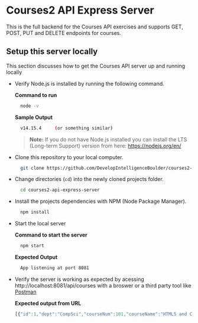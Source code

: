# Courses2 API Express Server
This is the full backend for the Courses API exercises and supports GET, POST, PUT and DELETE endpoints for courses.

## Setup this server locally
This section discusses how to get the Courses API server up and running locally

- Verify Node.js is installed by running the following command.
  
  **Command to run**
  ```bash
    node -v
  ```
  **Sample Output**
  ```bash
    v14.15.4     (or something similar)
  ```

  > **Note:** If you do not have Node.js installed you can install the LTS (Long-term Support) version from here: https://nodejs.org/en/

- Clone this repository to your local computer.

  ```bash
    git clone https://github.com/DevelopIntelligenceBoulder/courses2-api-express-server
  ```

- Change directories (`cd`) into the newly cloned projects folder.

  ```bash
    cd courses2-api-express-server
  ```

- Install the projects dependencies with NPM (Node Package Manager).
  
  ```bash
    npm install
  ```

- Start the local server

  **Command to start the server**
  ```bash
    npm start
  ```

  **Expected Output**
  ```bash
    App listening at port 8081
  ```

- Verify the server is working as expected by acessing http://localhost:8081/api/courses with a broswer or a third party tool like [Postman](https://www.postman.com/)

  **Expected output from URL**
  ```js
  [{"id":1,"dept":"CompSci","courseNum":101,"courseName":"HTML5 and CSS3","instructor":"Rob","startDate":"July 8","numDays":10},{"id":2,"dept":"CompSci","courseNum":102,"courseName":"JavaScript","instructor":"Dana","startDate":"July 22","numDays":35},{"id":3,"dept":"CompSci","courseNum":201,"courseName":"Angular","instructor":"Rob","startDate":"Sep 9","numDays":15},{"id":4,"dept":"CompSci","courseNum":301,"courseName":"Java","instructor":"Maaike","startDate":"Oct 1","numDays":15},{"id":5,"dept":"CompSci","courseNum":302,"courseName":"C#","instructor":"Dana","startDate":"Oct 1","numDays":15},{"id":6,"dept":"CompSci","courseNum":401,"courseName":"Java Spring Boot","instructor":"Maaike","startDate":"Nov 1","numDays":15},{"id":7,"dept":"CompSci","courseNum":202,"courseName":".NET Web API","instructor":"Dana","startDate":"Nov 1","numDays":15},{"id":8,"dept":"Math","courseNum":"101","courseName":"Algebra","instructor":"Zephaniah","startDate":"Sep 15","numDays":10},{"id":9,"dept":"Math","courseNum":"201","courseName":"Statistics","instructor":"Elisha","startDate":"Oct 15","numDays":10},{"id":10,"dept":"English","courseNum":"101","courseName":"Composition","instructor":"Natalie","startDate":"Aug 1","numDays":5},{"id":11,"dept":"English","courseNum":"201","courseName":"Creative Fiction","instructor":"Siddalee","startDate":"Sep 1","numDays":6},{"id":12,"dept":"English","courseNum":"202","courseName":"Playwriting","instructor":"Ezra","startDate":"Oct 1","numDays":5},{"id":13,"dept":"Finance","courseNum":"101","courseName":"Basic Finance","instructor":"Pursalane","startDate":"Jun 1","numDays":5},{"id":14,"dept":"Finance","courseNum":"201","courseName":"Basics of Stocktrading","instructor":"Ian","startDate":"Dec 1","numDays":5},{"id":15,"dept":"Finance","courseNum":"301","courseName":"Entrepreneurship","instructor":"Zachary","startDate":"May","numDays":5},{"id":16,"dept":"Finance","courseNum":"401","courseName":"Tax Laws","instructor":"Brittany","startDate":"Aug 1","numDays":5}]
  ```
